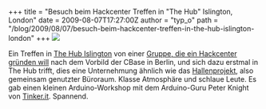 +++
title = "Besuch beim Hackcenter Treffen in \"The Hub\" Islington, London"
date = 2009-08-07T17:27:00Z
author = "typ_o"
path = "/blog/2009/08/07/besuch-beim-hackcenter-treffen-in-the-hub-islington-london"
+++
![](https://flipdot.org/blog/uploads/thehub.jpg)

Ein Treffen in [The Hub Islington](http://the-hub.net/) von einer
[Gruppe, die ein Hackcenter gründen
will](http://london.hackspace.org.uk) nach dem Vorbild der CBase in
Berlin, und sich dazu erstmal in The Hub trifft, dies eine Unternehmung
ähnlich wie das [Hallenprojekt](http://blog.hallenprojekt.de/), also
gemeinsam genutzter Büroraum. Klasse Atmosphäre und schlaue Leute. Es
gab einen kleinen Arduino-Workshop mit dem Arduino-Guru Peter Knight von
[Tinker.it](http://tinker.it/). Spannend.
